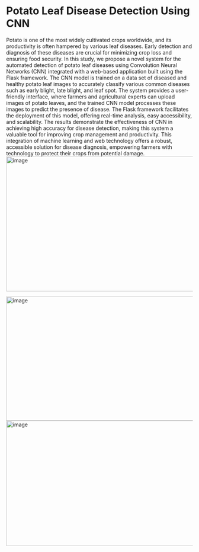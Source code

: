 # Potato Leaf Disease Detection Using CNN
Potato is one of the most widely cultivated crops worldwide, and its productivity is often hampered by various leaf diseases. Early detection and diagnosis of these diseases are crucial for minimizing crop loss and ensuring food security. In this study, we propose a novel system for the automated detection of potato leaf diseases using Convolution Neural Networks (CNN) integrated with a web-based application built using the Flask framework. The CNN model is trained on a data set of diseased and healthy potato leaf images to accurately classify various common diseases such as early blight, late blight, and leaf spot. The system provides a user-friendly interface, where farmers and agricultural experts can upload images of potato leaves, and the trained CNN model processes these images to predict the presence of disease. The Flask framework facilitates the deployment of this model, offering real-time analysis, easy accessibility, and scalability. The results demonstrate the effectiveness of CNN in achieving high accuracy for disease detection, making this system a valuable tool for improving crop management and productivity.
This integration of machine learning and web technology offers a robust, accessible solution for disease diagnosis, empowering farmers with technology to protect their crops from potential damage.
<img width="683" height="364" alt="image" src="https://github.com/user-attachments/assets/e76c4399-69b8-4b98-a87b-c2a0a5fe3884" />

<img width="689" height="335" alt="image" src="https://github.com/user-attachments/assets/9362184a-8cf7-4d6a-83c9-3e0286621ec1" />

<img width="683" height="338" alt="image" src="https://github.com/user-attachments/assets/d41befd6-7b0d-48e9-960b-bba24233f18b" />


